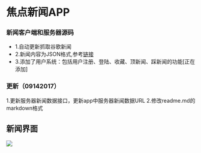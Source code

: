 # 焦点新闻APP
### 新闻客户端和服务器源码
- 1.自动更新抓取谷歌新闻
- 2.新闻内容为JSON格式,参考[链接](http://121.42.138.77:8080/RubenServer/news?type=1)
- 3.添加了用户系统：包括用户注册、登陆、收藏、顶新闻、踩新闻的功能[正在添加]

### 更新（09142017）
1.更新服务器新闻数据接口，更新app中服务器新闻数据URL
2.修改readme.md的markdown格式

## 新闻界面
![](https://github.com/lixiang0/NewsAPP/blob/master/device-2016-12-20-103804.png)

